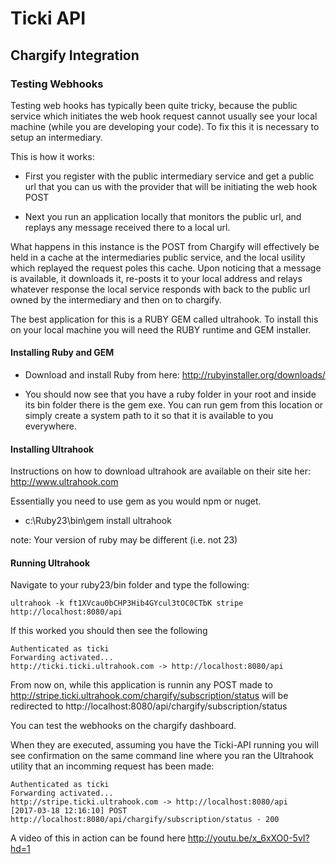 # Ticki API

## Chargify Integration

### Testing Webhooks

Testing web hooks has typically been quite tricky, because the public service which initiates the web hook request cannot usually see your local machine (while you are developing your code). To fix this it is necessary to setup an intermediary. 

This is how it works:

 * First you register with the public intermediary service and get a public url that you can us with the provider that will be initiating the web hook POST

 * Next you run an application locally that monitors the public url, and replays any message received there to a local url.

What happens in this instance is the POST from Chargify will effectively be held in a cache at the intermediaries public service, and the local usility which replayed the request poles this cache. Upon noticing that a message is available, it downloads it, re-posts it to your local address and relays whatever response the local service responds with back to the public url owned by the intermediary and then on to chargify.

The best application for this is a RUBY GEM called ultrahook. To install this on your local machine you will need the RUBY runtime and GEM installer.

#### Installing Ruby and GEM
 * Download and install Ruby from here: http://rubyinstaller.org/downloads/

 * You should now see that you have a ruby folder in your root and inside its bin folder there is the gem exe. You can run gem from this location or simply create a system path to it so that it is available to you everywhere.

#### Installing Ultrahook

Instructions on how to download ultrahook are available on their site her: http://www.ultrahook.com

Essentially you need to use gem as you would npm or nuget. 

 * c:\Ruby23\bin\gem install ultrahook

note: Your version of ruby may be different (i.e. not 23)

#### Running Ultrahook

Navigate to your ruby23/bin folder and type the following:

```
ultrahook -k ft1XVcau0bCHP3Hib4GYcul3tOC0CTbK stripe http://localhost:8080/api
```

If this worked you should then see the following

``` 
Authenticated as ticki
Forwarding activated...
http://ticki.ticki.ultrahook.com -> http://localhost:8080/api
```

From now on, while this application is runnin any POST made to http://stripe.ticki.ultrahook.com/chargify/subscription/status will be redirected to http://localhost:8080/api/chargify/subscription/status

You can test the webhooks on the chargify dashboard. 

When they are executed, assuming you have the Ticki-API running you will see confirmation on the same command line where you ran the Ultrahook utility that an incomming request has been made:

```
Authenticated as ticki
Forwarding activated...
http://stripe.ticki.ultrahook.com -> http://localhost:8080/api
[2017-03-18 12:16:10] POST http://localhost:8080/api/chargify/subscription/status - 200
```


A video of this in action can be found here http://youtu.be/x_6xXO0-5vI?hd=1

